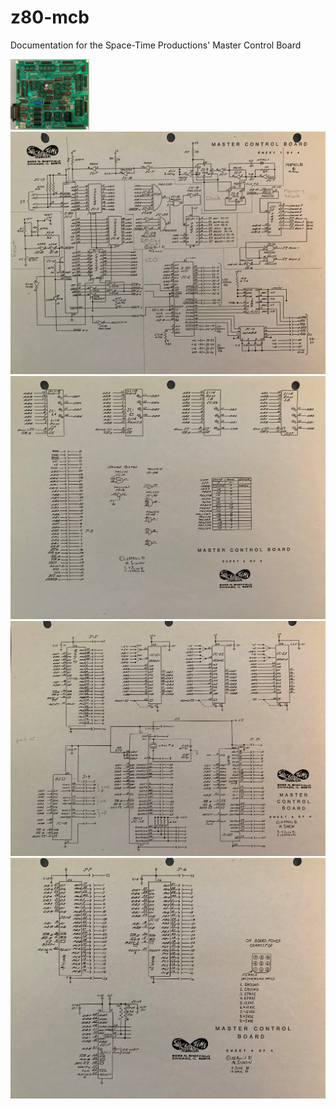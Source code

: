 # z80-mcb
Documentation for the Space-Time Productions' Master Control Board

<img src="images/MCB_001.JPG" width=25% height=20%>

<img src="images/MCB_1-4.JPG">
<img src="images/MCB_2-4.JPG">
<img src="images/MCB_3-4.JPG">
<img src="images/MCB_4-4.JPG">
